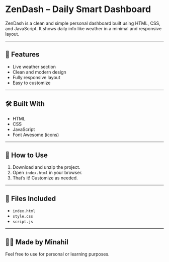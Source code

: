 # ZenDash – Daily Smart Dashboard

ZenDash is a clean and simple personal dashboard built using HTML, CSS, and JavaScript. It shows daily info like weather in a minimal and responsive layout.

---

## 🌟 Features

- Live weather section  
- Clean and modern design  
- Fully responsive layout  
- Easy to customize  

---

## 🛠 Built With

- HTML  
- CSS  
- JavaScript  
- Font Awesome (icons)

---

## 🚀 How to Use

1. Download and unzip the project.
2. Open `index.html` in your browser.
3. That’s it! Customize as needed.

---

## 📂 Files Included

- `index.html`  
- `style.css`  
- `script.js`  

---

## 👩‍💻 Made by Minahil  
Feel free to use for personal or learning purposes.
